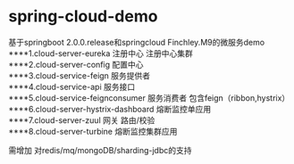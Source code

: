 # spring-cloud-demo
基于springboot 2.0.0.release和springcloud Finchley.M9的微服务demo  
****1.cloud-server-eureka 注册中心 注册中心集群   
****2.cloud-server-config 配置中心  
****3.cloud-service-feign 服务提供者     
****4.cloud-service-api 服务接口        
****5.cloud-service-feignconsumer 服务消费者 包含feign（ribbon,hystrix）        
****6.cloud-server-hystrix-dashboard 熔断监控单应用   
****7.cloud-server-zuul 网关 路由/校验    
****8.cloud-server-turbine 熔断监控集群应用   
  
需增加 对redis/mq/mongoDB/sharding-jdbc的支持
